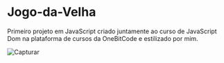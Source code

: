 # Jogo-da-Velha
Primeiro projeto em JavaScript criado juntamente ao curso de JavaScript Dom na plataforma de cursos da OneBitCode e estilizado por mim.


![Capturar](https://github.com/ValterGoes/Jogo-da-Velha/assets/105888864/7e94cb2a-06fa-4825-a376-dba619ae6c96)
